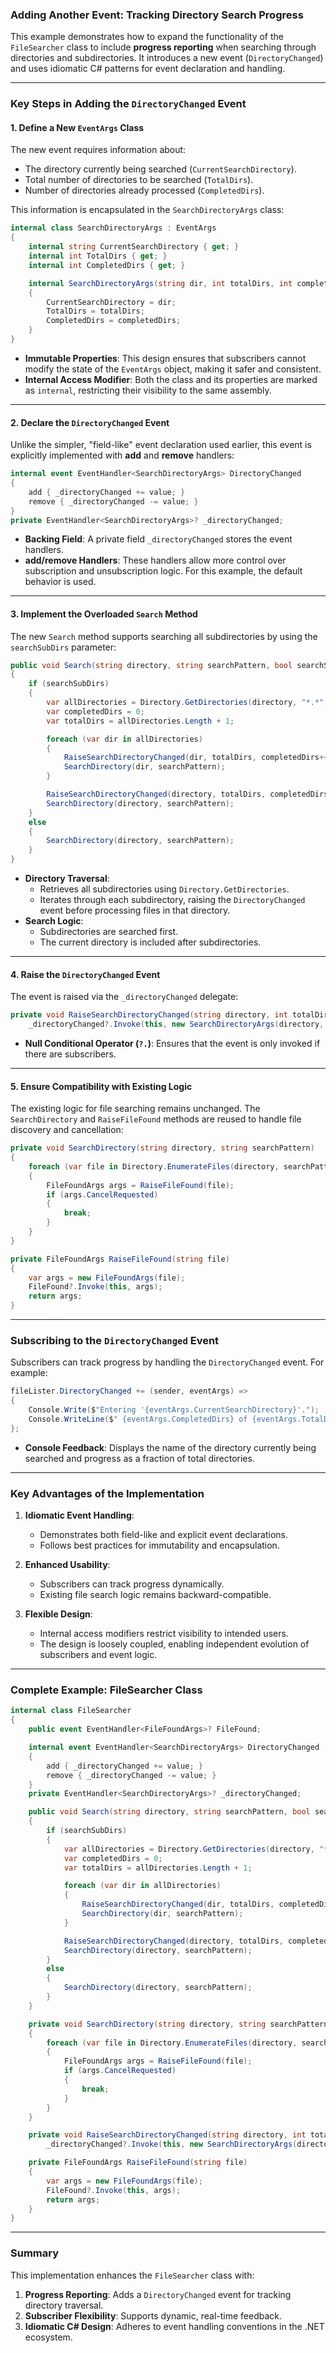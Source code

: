 ### **Adding Another Event: Tracking Directory Search Progress**

This example demonstrates how to expand the functionality of the `FileSearcher` class to include **progress reporting** when searching through directories and subdirectories. It introduces a new event (`DirectoryChanged`) and uses idiomatic C# patterns for event declaration and handling.

---

### **Key Steps in Adding the `DirectoryChanged` Event**

#### **1. Define a New `EventArgs` Class**
The new event requires information about:
- The directory currently being searched (`CurrentSearchDirectory`).
- Total number of directories to be searched (`TotalDirs`).
- Number of directories already processed (`CompletedDirs`).

This information is encapsulated in the `SearchDirectoryArgs` class:

```csharp
internal class SearchDirectoryArgs : EventArgs
{
    internal string CurrentSearchDirectory { get; }
    internal int TotalDirs { get; }
    internal int CompletedDirs { get; }

    internal SearchDirectoryArgs(string dir, int totalDirs, int completedDirs)
    {
        CurrentSearchDirectory = dir;
        TotalDirs = totalDirs;
        CompletedDirs = completedDirs;
    }
}
```

- **Immutable Properties**: This design ensures that subscribers cannot modify the state of the `EventArgs` object, making it safer and consistent.
- **Internal Access Modifier**: Both the class and its properties are marked as `internal`, restricting their visibility to the same assembly.

---

#### **2. Declare the `DirectoryChanged` Event**
Unlike the simpler, "field-like" event declaration used earlier, this event is explicitly implemented with **add** and **remove** handlers:

```csharp
internal event EventHandler<SearchDirectoryArgs> DirectoryChanged
{
    add { _directoryChanged += value; }
    remove { _directoryChanged -= value; }
}
private EventHandler<SearchDirectoryArgs>? _directoryChanged;
```

- **Backing Field**: A private field `_directoryChanged` stores the event handlers.
- **add/remove Handlers**: These handlers allow more control over subscription and unsubscription logic. For this example, the default behavior is used.

---

#### **3. Implement the Overloaded `Search` Method**
The new `Search` method supports searching all subdirectories by using the `searchSubDirs` parameter:

```csharp
public void Search(string directory, string searchPattern, bool searchSubDirs = false)
{
    if (searchSubDirs)
    {
        var allDirectories = Directory.GetDirectories(directory, "*.*", SearchOption.AllDirectories);
        var completedDirs = 0;
        var totalDirs = allDirectories.Length + 1;

        foreach (var dir in allDirectories)
        {
            RaiseSearchDirectoryChanged(dir, totalDirs, completedDirs++);
            SearchDirectory(dir, searchPattern);
        }

        RaiseSearchDirectoryChanged(directory, totalDirs, completedDirs++);
        SearchDirectory(directory, searchPattern);
    }
    else
    {
        SearchDirectory(directory, searchPattern);
    }
}
```

- **Directory Traversal**:
  - Retrieves all subdirectories using `Directory.GetDirectories`.
  - Iterates through each subdirectory, raising the `DirectoryChanged` event before processing files in that directory.
- **Search Logic**:
  - Subdirectories are searched first.
  - The current directory is included after subdirectories.

---

#### **4. Raise the `DirectoryChanged` Event**
The event is raised via the `_directoryChanged` delegate:

```csharp
private void RaiseSearchDirectoryChanged(string directory, int totalDirs, int completedDirs) =>
    _directoryChanged?.Invoke(this, new SearchDirectoryArgs(directory, totalDirs, completedDirs));
```

- **Null Conditional Operator (`?.`)**: Ensures that the event is only invoked if there are subscribers.

---

#### **5. Ensure Compatibility with Existing Logic**
The existing logic for file searching remains unchanged. The `SearchDirectory` and `RaiseFileFound` methods are reused to handle file discovery and cancellation:

```csharp
private void SearchDirectory(string directory, string searchPattern)
{
    foreach (var file in Directory.EnumerateFiles(directory, searchPattern))
    {
        FileFoundArgs args = RaiseFileFound(file);
        if (args.CancelRequested)
        {
            break;
        }
    }
}

private FileFoundArgs RaiseFileFound(string file)
{
    var args = new FileFoundArgs(file);
    FileFound?.Invoke(this, args);
    return args;
}
```

---

### **Subscribing to the `DirectoryChanged` Event**
Subscribers can track progress by handling the `DirectoryChanged` event. For example:

```csharp
fileLister.DirectoryChanged += (sender, eventArgs) =>
{
    Console.Write($"Entering '{eventArgs.CurrentSearchDirectory}'.");
    Console.WriteLine($" {eventArgs.CompletedDirs} of {eventArgs.TotalDirs} completed...");
};
```

- **Console Feedback**: Displays the name of the directory currently being searched and progress as a fraction of total directories.

---

### **Key Advantages of the Implementation**
1. **Idiomatic Event Handling**:
   - Demonstrates both field-like and explicit event declarations.
   - Follows best practices for immutability and encapsulation.

2. **Enhanced Usability**:
   - Subscribers can track progress dynamically.
   - Existing file search logic remains backward-compatible.

3. **Flexible Design**:
   - Internal access modifiers restrict visibility to intended users.
   - The design is loosely coupled, enabling independent evolution of subscribers and event logic.

---

### **Complete Example: FileSearcher Class**
```csharp
internal class FileSearcher
{
    public event EventHandler<FileFoundArgs>? FileFound;

    internal event EventHandler<SearchDirectoryArgs> DirectoryChanged
    {
        add { _directoryChanged += value; }
        remove { _directoryChanged -= value; }
    }
    private EventHandler<SearchDirectoryArgs>? _directoryChanged;

    public void Search(string directory, string searchPattern, bool searchSubDirs = false)
    {
        if (searchSubDirs)
        {
            var allDirectories = Directory.GetDirectories(directory, "*.*", SearchOption.AllDirectories);
            var completedDirs = 0;
            var totalDirs = allDirectories.Length + 1;

            foreach (var dir in allDirectories)
            {
                RaiseSearchDirectoryChanged(dir, totalDirs, completedDirs++);
                SearchDirectory(dir, searchPattern);
            }

            RaiseSearchDirectoryChanged(directory, totalDirs, completedDirs++);
            SearchDirectory(directory, searchPattern);
        }
        else
        {
            SearchDirectory(directory, searchPattern);
        }
    }

    private void SearchDirectory(string directory, string searchPattern)
    {
        foreach (var file in Directory.EnumerateFiles(directory, searchPattern))
        {
            FileFoundArgs args = RaiseFileFound(file);
            if (args.CancelRequested)
            {
                break;
            }
        }
    }

    private void RaiseSearchDirectoryChanged(string directory, int totalDirs, int completedDirs) =>
        _directoryChanged?.Invoke(this, new SearchDirectoryArgs(directory, totalDirs, completedDirs));

    private FileFoundArgs RaiseFileFound(string file)
    {
        var args = new FileFoundArgs(file);
        FileFound?.Invoke(this, args);
        return args;
    }
}
```

---

### **Summary**
This implementation enhances the `FileSearcher` class with:
1. **Progress Reporting**: Adds a `DirectoryChanged` event for tracking directory traversal.
2. **Subscriber Flexibility**: Supports dynamic, real-time feedback.
3. **Idiomatic C# Design**: Adheres to event handling conventions in the .NET ecosystem.